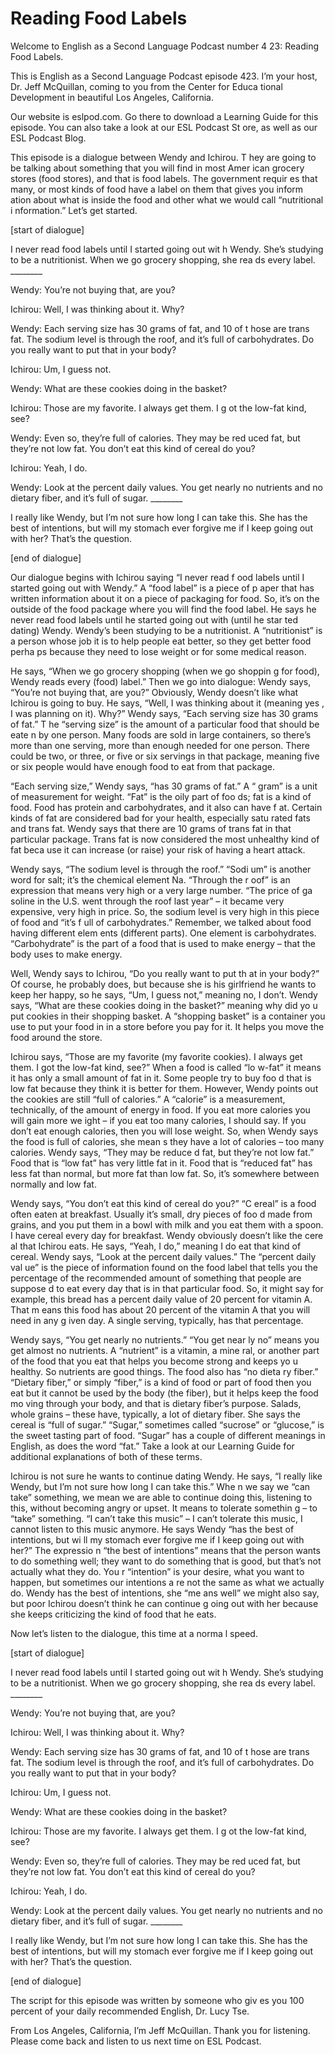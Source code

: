 # Reading Food Labels

Welcome to English as a Second Language Podcast number 4 23: Reading Food Labels.

This is English as a Second Language Podcast episode 423.  I’m your host, Dr. Jeff McQuillan, coming to you from the Center for Educa tional Development in beautiful Los Angeles, California.

Our website is eslpod.com.  Go there to download a Learning Guide for this episode.  You can also take a look at our ESL Podcast St ore, as well as our ESL Podcast Blog.

This episode is a dialogue between Wendy and Ichirou.  T hey are going to be talking about something that you will find in most Amer ican grocery stores (food stores), and that is food labels.  The government requir es that many, or most kinds of food have a label on them that gives you inform ation about what is inside the food and other what we would call “nutritional i nformation.”  Let’s get started.

[start of dialogue]

I never read food labels until I started going out wit h Wendy.  She’s studying to be a nutritionist.  When we go grocery shopping, she rea ds every label. ________

Wendy:  You’re not buying that, are you?

Ichirou:  Well, I was thinking about it.  Why?

Wendy:  Each serving size has 30 grams of fat, and 10 of t hose are trans fat. The sodium level is through the roof, and it’s full of carbohydrates.  Do you really want to put that in your body?

Ichirou:  Um, I guess not.

Wendy:  What are these cookies doing in the basket?

Ichirou:  Those are my favorite.  I always get them.  I g ot the low-fat kind, see?

Wendy:  Even so, they’re full of calories.  They may be red uced fat, but they’re not low fat.  You don’t eat this kind of cereal do you?

 Ichirou:  Yeah, I do.

Wendy:  Look at the percent daily values.  You get nearly no nutrients and no dietary fiber, and it’s full of sugar. ________

I really like Wendy, but I’m not sure how long I can take  this.  She has the best of intentions, but will my stomach ever forgive me if I keep going out with her? That’s the question.

[end of dialogue]

Our dialogue begins with Ichirou saying “I never read f ood labels until I started going out with Wendy.”  A “food label” is a piece of p aper that has written information about it on a piece of packaging for food.   So, it’s on the outside of the food package where you will find the food label.  He says he never read food labels until he started going out with (until he star ted dating) Wendy.  Wendy’s been studying to be a nutritionist.  A “nutritionist” is a person whose job it is to help people eat better, so they get better food perha ps because they need to lose weight or for some medical reason.

He says, “When we go grocery shopping (when we go shoppin g for food), Wendy reads every (food) label.”  Then we go into dialogue: Wendy says, “You’re not buying that, are you?”  Obviously, Wendy doesn’t like what  Ichirou is going to buy.  He says, “Well, I was thinking about it (meaning yes , I was planning on it). Why?”  Wendy says, “Each serving size has 30 grams of fat.”  T he “serving size” is the amount of a particular food that should be eate n by one person.  Many foods are sold in large containers, so there’s more than one serving, more than enough needed for one person.  There could be two, or  three, or five or six servings in that package, meaning five or six people would have enough food to eat from that package.

“Each serving size,” Wendy says, “has 30 grams of fat.”  A “ gram” is a unit of measurement for weight.  “Fat” is the oily part of foo ds; fat is a kind of food. Food has protein and carbohydrates, and it also can have f at.  Certain kinds of fat are considered bad for your health, especially satu rated fats and trans fat. Wendy says that there are 10 grams of trans fat in that particular package.  Trans fat is now considered the most unhealthy kind of fat beca use it can increase (or raise) your risk of having a heart attack.

 Wendy says, “The sodium level is through the roof.”  “Sodi um” is another word for salt; it’s the chemical element Na.  “Through the r oof” is an expression that means very high or a very large number.  “The price of ga soline in the U.S. went through the roof last year” – it became very expensive, very high in price.  So, the sodium level is very high in this piece of food and “it’s f ull of carbohydrates.” Remember, we talked about food having different elem ents (different parts).  One element is carbohydrates.  “Carbohydrate” is the part of a food that is used to make energy – that the body uses to make energy.

Well, Wendy says to Ichirou, “Do you really want to put th at in your body?”  Of course, he probably does, but because she is his girlfriend he wants to keep her happy, so he says, “Um, I guess not,” meaning no, I don’t.   Wendy says, “What are these cookies doing in the basket?” meaning why did yo u put cookies in their shopping basket.  A “shopping basket” is a container you use  to put your food in in a store before you pay for it.  It helps you move the food around the store.

Ichirou says, “Those are my favorite (my favorite cookies).  I  always get them.  I got the low-fat kind, see?”  When a food is called “lo w-fat” it means it has only a small amount of fat in it.  Some people try to buy foo d that is low fat because they think it is better for them.  However, Wendy points out the cookies are still “full of calories.”  A “calorie” is a measurement, technically, of the amount of energy in food.  If you eat more calories you will gain more we ight – if you eat too many calories, I should say.  If you don’t eat enough calories, then you will lose weight. So, when Wendy says the food is full of calories, she mean s they have a lot of calories – too many calories.  Wendy says, “They may be reduce d fat, but they’re not low fat.”  Food that is “low fat” has very little fat in it.  Food that is “reduced fat” has less fat than normal, but more fat than low fat.  So, it’s somewhere between normally and low fat.

Wendy says, “You don’t eat this kind of cereal do you?”  “C ereal” is a food often eaten at breakfast.  Usually it’s small, dry pieces of foo d made from grains, and you put them in a bowl with milk and you eat them with  a spoon.  I have cereal every day for breakfast.  Wendy obviously doesn’t like the cere al that Ichirou eats.  He says, “Yeah, I do,” meaning I do eat that kind  of cereal.  Wendy says, “Look at the percent daily values.”  The “percent daily val ue” is the piece of information found on the food label that tells you the percentage of the recommended amount of something that people are suppose d to eat every day that is in that particular food.  So, it might say for  example, this bread has a percent daily value of 20 percent for vitamin A.  That m eans this food has about 20 percent of the vitamin A that you will need in any g iven day.  A single serving, typically, has that percentage.

 Wendy says, “You get nearly no nutrients.”  “You get near ly no” means you get almost no nutrients.  A “nutrient” is a vitamin, a mine ral, or another part of the food that you eat that helps you become strong and keeps yo u healthy.  So nutrients are good things.  The food also has “no dieta ry fiber.”  “Dietary fiber,” or simply “fiber,” is a kind of food or part of food then you eat but it cannot be used by the body (the fiber), but it helps keep the food mo ving through your body, and that is dietary fiber’s purpose.  Salads, whole grains – these have, typically, a lot of dietary fiber.  She says the cereal is “full of sugar.”   “Sugar,” sometimes called “sucrose” or “glucose,” is the sweet tasting part of food.   “Sugar” has a couple of different meanings in English, as does the word “fat.”   Take a look at our Learning Guide for additional explanations of both of  these terms.

Ichirou is not sure he wants to continue dating Wendy.  He says, “I really like Wendy, but I’m not sure how long I can take this.”  Whe n we say we “can take” something, we mean we are able to continue doing this,  listening to this, without becoming angry or upset.  It means to tolerate somethin g – to “take” something. “I can’t take this music” – I can’t tolerate this music, I  cannot listen to this music anymore.  He says Wendy “has the best of intentions, but wi ll my stomach ever forgive me if I keep going out with her?”  The expressio n “the best of intentions” means that the person wants to do something well; they want to do something that is good, but that’s not actually what they do.  You r “intention” is your desire, what you want to happen, but sometimes our intentions a re not the same as what we actually do.  Wendy has the best of intentions, she “me ans well” we might also say, but poor Ichirou doesn’t think he can continue g oing out with her because she keeps criticizing the kind of food that he eats.

Now let’s listen to the dialogue, this time at a norma l speed.

[start of dialogue]

I never read food labels until I started going out wit h Wendy.  She’s studying to be a nutritionist.  When we go grocery shopping, she rea ds every label. ________

Wendy:  You’re not buying that, are you?

Ichirou:  Well, I was thinking about it.  Why?

 Wendy:  Each serving size has 30 grams of fat, and 10 of t hose are trans fat. The sodium level is through the roof, and it’s full of carbohydrates.  Do you really want to put that in your body?

Ichirou:  Um, I guess not.

Wendy:  What are these cookies doing in the basket?

Ichirou:  Those are my favorite.  I always get them.  I g ot the low-fat kind, see?

Wendy:  Even so, they’re full of calories.  They may be red uced fat, but they’re not low fat.  You don’t eat this kind of cereal do you?

Ichirou:  Yeah, I do.

Wendy:  Look at the percent daily values.  You get nearly no nutrients and no dietary fiber, and it’s full of sugar. ________

I really like Wendy, but I’m not sure how long I can take  this.  She has the best of intentions, but will my stomach ever forgive me if I keep going out with her? That’s the question.

[end of dialogue]

The script for this episode was written by someone who giv es you 100 percent of your daily recommended English, Dr. Lucy Tse.

From Los Angeles, California, I’m Jeff McQuillan.  Thank you for listening. Please come back and listen to us next time on ESL Podcast.



